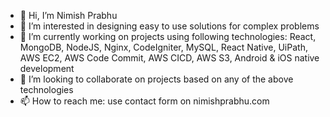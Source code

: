 - 👋 Hi, I’m Nimish Prabhu
- 👀 I’m interested in designing easy to use solutions for complex problems
- 🌱 I’m currently working on projects using following technologies: React, MongoDB, NodeJS, Nginx, CodeIgniter, MySQL, React Native, UiPath, AWS EC2, AWS Code Commit, AWS CICD, AWS S3, Android & iOS native development
- 💞️ I’m looking to collaborate on projects based on any of the above technologies
- 📫 How to reach me: use contact form on nimishprabhu.com

<!---
prabhunimish/prabhunimish is a ✨ special ✨ repository because its `README.md` (this file) appears on your GitHub profile.
You can click the Preview link to take a look at your changes.
--->
